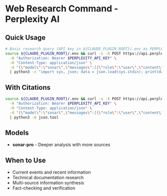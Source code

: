 # Web Research Command - Perplexity AI

## Quick Usage
```bash
# Basic research query (API key in ${CLAUDE_PLUGIN_ROOT}/.env as PERPLEXITY_API_KEY)
source ${CLAUDE_PLUGIN_ROOT}/.env && curl -s -X POST https://api.perplexity.ai/chat/completions \
  -H "Authorization: Bearer $PERPLEXITY_API_KEY" \
  -H "Content-Type: application/json" \
  -d "{\"model\":\"sonar\",\"messages\":[{\"role\":\"user\",\"content\":\"YOUR_QUERY_HERE\"}]}" \
  | python3 -c "import sys, json; data = json.load(sys.stdin); print(data['choices'][0]['message']['content'])"
```

## With Citations
```bash
source ${CLAUDE_PLUGIN_ROOT}/.env && curl -s -X POST https://api.perplexity.ai/chat/completions \
  -H "Authorization: Bearer $PERPLEXITY_API_KEY" \
  -H "Content-Type: application/json" \
  -d "{\"model\":\"sonar\",\"messages\":[{\"role\":\"user\",\"content\":\"YOUR_QUERY_HERE\"}],\"return_citations\":true}" \
  | python3 -m json.tool
```

## Models
- **sonar-pro** - Deeper analysis with more sources

## When to Use
- Current events and recent information
- Technical documentation research
- Multi-source information synthesis
- Fact-checking and verification
